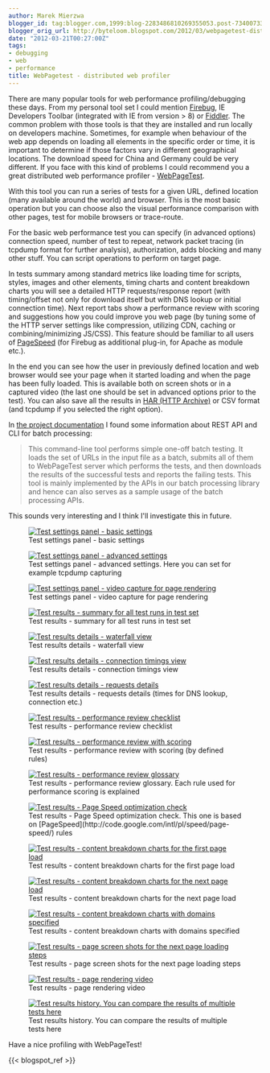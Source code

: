 ```yaml
---
author: Marek Mierzwa
blogger_id: tag:blogger.com,1999:blog-2283486810269355053.post-7340073300836604285
blogger_orig_url: http://byteloom.blogspot.com/2012/03/webpagetest-distributed-web-profiler.html
date: "2012-03-21T00:27:00Z"
tags:
- debugging
- web
- performance
title: WebPagetest - distributed web profiler
---
```


There are many popular tools for web performance profiling/debugging these days. From my personal tool set I could mention [Firebug](http://getfirebug.com/), IE Developers Toolbar (integrated with IE from version > 8) or [Fiddler](http://www.fiddler2.com/fiddler2/). The common problem with those tools is that they are installed and run locally on developers machine. Sometimes, for example when behaviour of the web app depends on loading all elements in the specific order or time, it is important to determine if those factors vary in different geographical locations. The download speed for China and Germany could be very different. If you face with this kind of problems I could recommend you a great distributed web performance profiler - [WebPageTest](http://www.webpagetest.org/).  


With this tool you can run a series of tests for a given URL, defined location (many available around the world) and browser. This is the most basic operation but you can choose also the visual performance comparison with other pages, test for mobile browsers or trace-route.  

For the basic web performance test you can specify (in advanced options) connection speed, number of test to repeat, network packet tracing (in tcpdump format for further analysis), authorization, adds blocking and many other stuff. You can script operations to perform on target page.  

In tests summary among standard metrics like loading time for scripts, styles, images and other elements, timing charts and content breakdown charts you will see a detailed HTTP requests/response report (with timing/offset not only for download itself but with DNS lookup or initial connection time). Next report tabs show a performance review with scoring and suggestions how you could improve you web page (by tuning some of the HTTP server settings like compression, utilizing CDN, caching or combining/minimizing JS/CSS). This feature should be familiar to all users of [PageSpeed](http://code.google.com/intl/pl/speed/page-speed/) (for Firebug as additional plug-in, for Apache as module etc.).  

In the end you can see how the user in previously defined location and web browser would see your page when it started loading and when the page has been fully loaded. This is available both on screen shots or in a captured video (the last one should be set in advanced options prior to the test). You can also save all the results in [HAR (HTTP Archive)](http://www.softwareishard.com/blog/har-12-spec/) or CSV format (and tcpdump if you selected the right option).  

In [the project documentation](https://sites.google.com/a/webpagetest.org/docs/advanced-features) I found some information about REST API and CLI for batch processing:  

> This command-line tool performs simple one-off batch testing. It loads the set of URLs in the input file as a batch, submits all of them to WebPageTest server which performs the tests, and then downloads the results of the successful tests and reports the failing tests. This tool is mainly implemented by the APIs in our batch processing library and hence can also serves as a sample usage of the batch processing APIs.

This sounds very interesting and I think I'll investigate this in future.  

<figure class="half center">
  <a href="/images/2012/03/main_advanced_1.png" class="image-popup">
	 <img src="/images/2012/03/main_advanced_1.png" alt="Test settings panel - basic settings">
   </a>
	<figcaption>Test settings panel - basic settings</figcaption>
</figure>

<figure class="half center">
  <a href="/images/2012/03/main_advanced_2.png" class="image-popup">
	 <img src="/images/2012/03/main_advanced_2.png" alt="Test settings panel - advanced settings">
   </a>
	<figcaption>Test settings panel - advanced settings. Here you can set for example tcpdump capturing</figcaption>
</figure>

<figure class="half center">
  <a href="/images/2012/03/main_advanced_3.png" class="image-popup">
	 <img src="/images/2012/03/main_advanced_3.png" alt="Test settings panel - video capture for page rendering">
   </a>
	<figcaption>Test settings panel - video capture for page rendering</figcaption>
</figure>

<figure class="half center">
  <a href="/images/2012/03/result_overview.png" class="image-popup">
	 <img src="/images/2012/03/result_overview.png" alt="Test results - summary for all test runs in test set">
   </a>
	<figcaption>Test results - summary for all test runs in test set</figcaption>
</figure>

<figure class="half center">
  <a href="/images/2012/03/result_details_1.png" class="image-popup">
	 <img src="/images/2012/03/result_details_1.png" alt="Test results details - waterfall view">
   </a>
	<figcaption>Test results details - waterfall view</figcaption>
</figure>

<figure class="half center">
  <a href="/images/2012/03/result_details_2.png" class="image-popup">
	 <img src="/images/2012/03/result_details_2.png" alt="Test results details - connection timings view">
   </a>
	<figcaption>Test results details - connection timings view</figcaption>
</figure>

<figure class="half center">
  <a href="/images/2012/03/result_details_3.png" class="image-popup">
	 <img src="/images/2012/03/result_details_3.png" alt="Test results details - requests details">
   </a>
	<figcaption>Test results details - requests details (times for DNS lookup, connection etc.)</figcaption>
</figure>

<figure class="half center">
  <a href="/images/2012/03/result_performance_review_1.png" class="image-popup">
	 <img src="/images/2012/03/result_performance_review_1.png" alt="Test results - performance review checklist">
   </a>
	<figcaption>Test results - performance review checklist</figcaption>
</figure>

<figure class="half center">
  <a href="/images/2012/03/result_performance_review_2.png" class="image-popup">
	 <img src="/images/2012/03/result_performance_review_2.png" alt="Test results - performance review with scoring">
   </a>
	<figcaption>Test results - performance review with scoring (by defined rules)</figcaption>
</figure>

<figure class="half center">
  <a href="/images/2012/03/result_performance_review_3.png" class="image-popup">
	 <img src="/images/2012/03/result_performance_review_3.png" alt="Test results - performance review glossary">
   </a>
	<figcaption>Test results - performance review glossary. Each rule used for performance scoring is explained</figcaption>
</figure>

<figure class="half center">
  <a href="/images/2012/03/result_pagespeed.png" class="image-popup">
	 <img src="/images/2012/03/result_pagespeed.png" alt="Test results - Page Speed optimization check">
   </a>
	<figcaption>Test results - Page Speed optimization check. This one is based on [PageSpeed](http://code.google.com/intl/pl/speed/page-speed/) rules</figcaption>
</figure>

<figure class="half center">
  <a href="/images/2012/03/result_content_breakdown_1.png" class="image-popup">
	 <img src="/images/2012/03/result_content_breakdown_1.png" alt="Test results - content breakdown charts for the first page load">
   </a>
	<figcaption>Test results - content breakdown charts for the first page load</figcaption>
</figure>

<figure class="half center">
  <a href="/images/2012/03/result_content_breakdown_2.png" class="image-popup">
	 <img src="/images/2012/03/result_content_breakdown_2.png" alt="Test results - content breakdown charts for the next page load">
   </a>
	<figcaption>Test results - content breakdown charts for the next page load</figcaption>
</figure>

<figure class="half center">
  <a href="/images/2012/03/result_content_breakdown_by_domain.png" class="image-popup">
	 <img src="/images/2012/03/result_content_breakdown_by_domain.png" alt="Test results - content breakdown charts with domains specified">
   </a>
	<figcaption>Test results - content breakdown charts with domains specified</figcaption>
</figure>

<figure class="half center">
  <a href="/images/2012/03/result_screenshots.png" class="image-popup">
	 <img src="/images/2012/03/result_screenshots.png" alt="Test results - page screen shots for the next page loading steps">
   </a>
	<figcaption>Test results - page screen shots for the next page loading steps</figcaption>
</figure>

<figure class="half center">
  <a href="/images/2012/03/result_grabvideo.png" class="image-popup">
	 <img src="/images/2012/03/result_grabvideo.png" alt="Test results - page rendering video">
   </a>
	<figcaption>Test results - page rendering video</figcaption>
</figure>

<figure class="half center">
  <a href="/images/2012/03/test_history.png" class="image-popup">
	 <img src="/images/2012/03/test_history.png" alt="Test results history. You can compare the results of multiple tests here">
   </a>
	<figcaption>Test results history. You can compare the results of multiple tests here</figcaption>
</figure>

Have a nice profiling with WebPageTest!

{{< blogspot_ref >}}